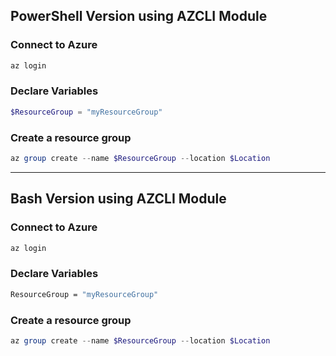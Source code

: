 ## PowerShell Version using AZCLI Module
### **Connect to Azure**
```PowerShell
az login
```
### **Declare Variables**
```PowerShell
$ResourceGroup = "myResourceGroup"
```
### **Create a resource group**
```PowerShell
az group create --name $ResourceGroup --location $Location
```
---
## Bash Version using AZCLI Module
### **Connect to Azure**
```bash
az login
```
### **Declare Variables**
```bash
ResourceGroup = "myResourceGroup"
```
### **Create a resource group**
```PowerShell
az group create --name $ResourceGroup --location $Location
```
